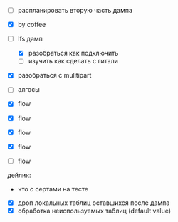 - [ ] распланировать вторую часть дампа
- [x] by coffee
- [ ] lfs дамп
	- [x] разобраться как подключить
	- [ ] изучить как сделать с гитали
- [x] разобраться с mulitipart

- [ ] алгосы

- [x] flow
- [x] flow
- [x] flow
- [x] flow
- [ ] flow


дейлик:
- что с сертами на тесте


- [x] дроп локальных таблиц оставшихся после дампа
- [x] обработка неиспользуемых таблиц (default value)